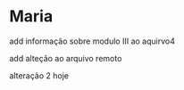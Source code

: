 # Maria
add informação sobre modulo III ao aquirvo4

add alteção ao arquivo remoto

alteração 2
hoje
